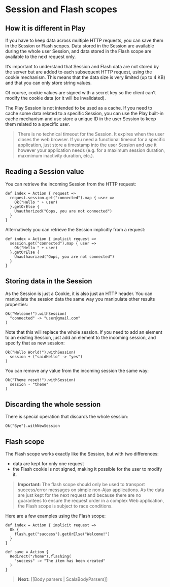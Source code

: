 # Session and Flash scopes

## How it is different in Play

If you have to keep data across multiple HTTP requests, you can save them in the Session or Flash scopes. Data stored in the Session are available during the whole user Session, and data stored in the Flash scope are available to the next request only.

It’s important to understand that Session and Flash data are not stored by the server but are added to each subsequent HTTP request, using the cookie mechanism. This means that the data size is very limited (up to 4 KB) and that you can only store string values.

Of course, cookie values are signed with a secret key so the client can’t modify the cookie data (or it will be invalidated).

The Play Session is not intended to be used as a cache. If you need to cache some data related to a specific Session, you can use the Play built-in cache mechanism and use store a unique ID in the user Session to keep them related to a specific user.

> There is no technical timeout for the Session. It expires when the user closes the web browser. If you need a functional timeout for a specific application, just store a timestamp into the user Session and use it however your application needs (e.g. for a maximum session duration, maxmimum inactivity duration, etc.).

## Reading a Session value

You can retrieve the incoming Session from the HTTP request:

```
def index = Action { request =>
  request.session.get("connected").map { user =>
    Ok("Hello " + user)
  }.getOrElse {
    Unauthorized("Oops, you are not connected")
  }
}
```

Alternatively you can retrieve the Session implicitly from a request:

```
def index = Action { implicit request =>
  session.get("connected").map { user =>
    Ok("Hello " + user)
  }.getOrElse {
    Unauthaurized("Oops, you are not connected")
  }
}
```

## Storing data in the Session

As the Session is just a Cookie, it is also just an HTTP header. You can manipulate the session data the same way you manipulate other results properties:

```
Ok("Welcome!").withSession(
  "connected" -> "user@gmail.com"
)
```

Note that this will replace the whole session. If you need to add an element to an existing Session, just add an element to the incoming session, and specify that as new session:

```
Ok("Hello World!").withSession(
  session + ("saidHello" -> "yes")
)
```

You can remove any value from the incoming session the same way:

```
Ok("Theme reset!").withSession(
  session - "theme"
)
```

## Discarding the whole session

There is special operation that discards the whole session:

```
Ok("Bye").withNewSession
```

## Flash scope

The Flash scope works exactly like the Session, but with two differences:

- data are kept for only one request
- the Flash cookie is not signed, making it possible for the user to modify it.

> **Important:** The flash scope should only be used to transport success/error messages on simple non-Ajax applications. As the data are just kept for the next request and because there are no guarantees to ensure the request order in a complex Web application, the Flash scope is subject to race conditions.

Here are a few examples using the Flash scope:

```
def index = Action { implicit request =>
  Ok {
    flash.get("success").getOrElse("Welcome!")
  }
}

def save = Action {
  Redirect("/home").flashing(
    "success" -> "The item has been created"
  )
}
```

> **Next:** [[Body parsers | ScalaBodyParsers]]